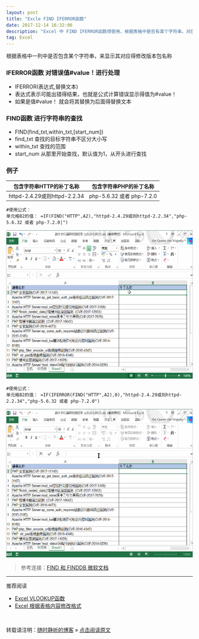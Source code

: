 ```yaml
---
layout: post
title: "Excle FIND IFERROR函数"
date: 2017-12-14 16:32:06 
description: "Excel 中 FIND IFERROR函数得使用，根据表格中是否有某个字符串，对应得显示不同得字符串"
tag: Excel
---
```



根据表格中一列中是否包含某个字符串，来显示其对应得修改版本包名称

### IFERROR函数 对错误值#value！进行处理

- IFERROR(表达式,替换文本)
- 表达式表示可能出错得结果，也就是公式计算错误显示得值为#value！
- 如果是值#value！ 就会将其替换为后面得替换文本

### FIND函数  进行字符串的查找
- FIND(find\_txt,within\_txt,[start\_num])
- find_txt 查找的目标字符串不区分大小写
- within_txt 查找的范围
- start_num 从那里开始查找，默认值为1，从开头进行查找

### 例子

|包含字符串HTTP的补丁名称|包含字符串PHP的补丁名称|
|:-:|:-:|
|httpd-2.4.29或则httpd-2.2.34|php-5.6.32 或者 php-7.2.0|



```SHELL
#使用公式：
单元格B2的值： =IF(FIND("HTTP",A2),"httpd-2.4.29或则httpd-2.2.34","php-5.6.32 或者 php-7.2.0|")

```
<img src="/images/posts/Excle/FIND.gif" height="400" width="800">

```SHELL
#使用公式：
单元格B2的值： =IF(IFERROR(FIND("HTTP",A2),0),"httpd-2.4.29或则httpd-2.2.34","php-5.6.32 或者 php-7.2.0")
```
<img src="/images/posts/Excle/IFERROR.gif" height="400" width="800">


> 参考连接：[FIND 和 FINDDB 微软文档](https://support.office.com/zh-cn/article/FIND、FINDB-函数-c7912941-af2a-4bdf-a553-d0d89b0a0628)
--------------------------------------------------------------

推荐阅读

- [Excel VLOOKUP函数](http://ssjt21.github.io/2017/11/Excel_vlookup/)
- [Excel 根据表格内容修改格式](http://ssjt21.github.io/2017/11/Excel_ConditionFormat/)

<br>

转载请注明：[随时静听的博客](http://ssjt21.github.io) » [点击阅读原文](http://ssjt21.github.io/2017/11/Excel_FIND_IFERROR/)